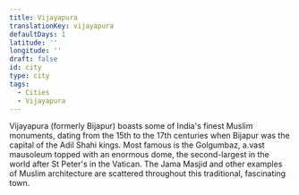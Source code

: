```yaml
---
title: Vijayapura
translationKey: vijayapura
defaultDays: 1
latitude: ''
longitude: ''
draft: false
id: city
type: city
tags:
  - Cities
  - Vijayapura
---
```

Vijayapura (formerly Bijapur) boasts some of India's finest Muslim monuments, dating from the 15th to the 17th centuries when Bijapur was the capital of the Adil Shahi kings. Most famous is the Golgumbaz, a.vast mausoleum topped with an enormous dome, the second-largest in the world after St Peter's in the Vatican. The Jama Masjid and other examples of Muslim architecture are scattered throughout this traditional, fascinating town.